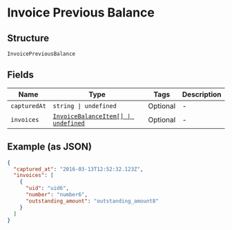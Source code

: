 
# Invoice Previous Balance

## Structure

`InvoicePreviousBalance`

## Fields

| Name | Type | Tags | Description |
|  --- | --- | --- | --- |
| `capturedAt` | `string \| undefined` | Optional | - |
| `invoices` | [`InvoiceBalanceItem[] \| undefined`](../../doc/models/invoice-balance-item.md) | Optional | - |

## Example (as JSON)

```json
{
  "captured_at": "2016-03-13T12:52:32.123Z",
  "invoices": [
    {
      "uid": "uid6",
      "number": "number6",
      "outstanding_amount": "outstanding_amount8"
    }
  ]
}
```

